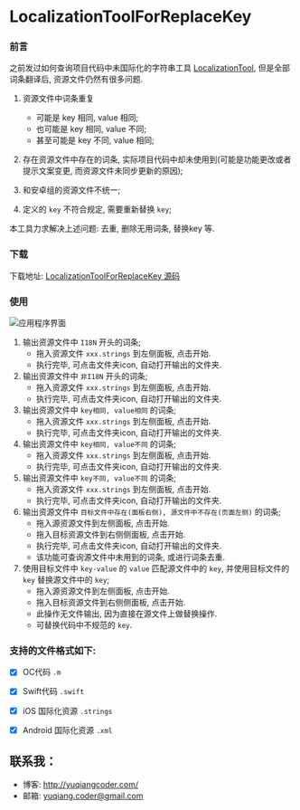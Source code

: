 # LocalizationToolForReplaceKey

### 前言
之前发过如何查询项目代码中未国际化的字符串工具 [LocalizationTool](http://yuqiangcoder.com/2017/12/22/LocalizationTool-%E5%9B%BD%E9%99%85%E5%8C%96%E5%B7%A5%E5%85%B7.html), 但是全部词条翻译后, 资源文件仍然有很多问题.

1. 资源文件中词条重复

    * 可能是 key 相同, value 相同;
    * 也可能是 key 相同, value 不同;
    * 甚至可能是 key 不同, value 相同;

2. 存在资源文件中存在的词条, 实际项目代码中却未使用到(可能是功能更改或者提示文案变更, 而资源文件未同步更新的原因);
3. 和安卓组的资源文件不统一;
4. 定义的 `key` 不符合规定, 需要重新替换 `key`;

本工具力求解决上述问题: 去重, 删除无用词条, 替换key 等.

### 下载
下载地址: 
[LocalizationToolForReplaceKey 源码](https://github.com/YQqiang/LocalizationToolForReplaceKey)

### 使用
![应用程序界面](http://yuqiangcoder.com/assets/postImages/ios/201806/2.png)

1. 输出资源文件中 `I18N` 开头的词条;
    * 拖入资源文件 `xxx.strings` 到左侧面板, 点击开始.
    * 执行完毕, 可点击文件夹icon, 自动打开输出的文件夹.
2. 输出资源文件中 `非I18N` 开头的词条;
    * 拖入资源文件 `xxx.strings` 到左侧面板, 点击开始.
    * 执行完毕, 可点击文件夹icon, 自动打开输出的文件夹.
3. 输出资源文件中 `key相同, value相同` 的词条;
    * 拖入资源文件 `xxx.strings` 到左侧面板, 点击开始.
    * 执行完毕, 可点击文件夹icon, 自动打开输出的文件夹.
4. 输出资源文件中 `key相同, value不同` 的词条;
    * 拖入资源文件 `xxx.strings` 到左侧面板, 点击开始.
    * 执行完毕, 可点击文件夹icon, 自动打开输出的文件夹.
5. 输出资源文件中 `key不同, value不同` 的词条;
    * 拖入资源文件 `xxx.strings` 到左侧面板, 点击开始.
    * 执行完毕, 可点击文件夹icon, 自动打开输出的文件夹.
6. 输出资源文件中 `目标文件中存在(面板右侧), 源文件中不存在(页面左侧)` 的词条;
    * 拖入源资源文件到左侧面板, 点击开始.
    * 拖入目标资源文件到右侧侧面板, 点击开始.
    * 执行完毕, 可点击文件夹icon, 自动打开输出的文件夹.
    * 该功能可查询源文件中未用到的词条, 或进行词条去重.
7. 使用目标文件中 `key-value` 的 `value` 匹配源文件中的 `key`, 并使用目标文件的 `key` 替换源文件中的 `key`;
    * 拖入源资源文件到左侧面板, 点击开始.
    * 拖入目标资源文件到右侧侧面板, 点击开始.
    * 此操作无文件输出, 因为直接在源文件上做替换操作.
    * 可替换代码中不规范的 `key`.


### 支持的文件格式如下:

* [x] OC代码 `.m`
* [x] Swift代码 `.swift`
* [x] iOS 国际化资源 `.strings`
* [x] Android 国际化资源 `.xml`


## 联系我：
- 博客: http://yuqiangcoder.com/
- 邮箱: yuqiang.coder@gmail.com


